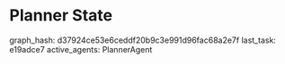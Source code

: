 # Planner State

graph_hash: d37924ce53e6ceddf20b9c3e991d96fac68a2e7f
last_task: e19adce7
active_agents: PlannerAgent
